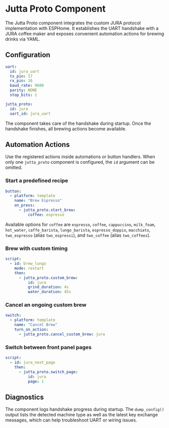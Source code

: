 # Jutta Proto Component

The Jutta Proto component integrates the custom JURA protocol implementation with ESPHome. It establishes the UART handshake
with a JURA coffee maker and exposes convenient automation actions for brewing drinks via YAML.

## Configuration

```yaml
uart:
  id: jura_uart
  tx_pin: 17
  rx_pin: 16
  baud_rate: 9600
  parity: NONE
  stop_bits: 1

jutta_proto:
  id: jura
  uart_id: jura_uart
```

The component takes care of the handshake during startup. Once the handshake finishes, all brewing actions become available.

## Automation Actions

Use the registered actions inside automations or button handlers. When only one `jutta_proto` component is configured, the
`id` argument can be omitted.

### Start a predefined recipe

```yaml
button:
  - platform: template
    name: "Brew Espresso"
    on_press:
      - jutta_proto.start_brew:
          coffee: espresso
```

Available options for `coffee` are `espresso`, `coffee`, `cappuccino`, `milk_foam`, `hot_water`, `caffe_barista`, `lungo_barista`,
`espresso_doppio`, `macchiato`, `two_espresso` (alias `two_espressi`), and `two_coffee` (alias `two_coffees`).

### Brew with custom timing

```yaml
script:
  - id: brew_lungo
    mode: restart
    then:
      - jutta_proto.custom_brew:
          id: jura
          grind_duration: 4s
          water_duration: 45s
```

### Cancel an ongoing custom brew

```yaml
switch:
  - platform: template
    name: "Cancel Brew"
    turn_on_action:
      - jutta_proto.cancel_custom_brew: jura
```

### Switch between front panel pages

```yaml
script:
  - id: jura_next_page
    then:
      - jutta_proto.switch_page:
          id: jura
          page: 1
```

## Diagnostics

The component logs handshake progress during startup. The `dump_config()` output lists the detected machine type as well as the
latest key exchange messages, which can help troubleshoot UART or wiring issues.
